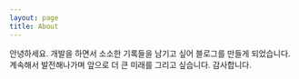 ```yaml
---
layout: page
title: About
---
```


안녕하세요.
개발을 하면서 소소한 기록들을 남기고 싶어 블로그를 만들게 되었습니다.
계속해서 발전해나가며 앞으로 더 큰 미래를 그리고 싶습니다.
감사합니다.
